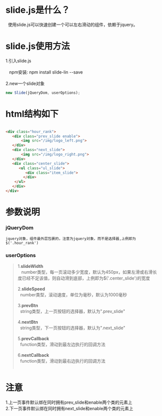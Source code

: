 # slide.js是什么？
&nbsp;&nbsp;使用slide.js可以快速创建一个可以左右滑动的组件，依赖于jquery。

# slide.js使用方法
1.引入slide.js <br><br>
      &nbsp;&nbsp; npm安装: npm install slide-lin --save<br><br>
2.new一个slide对象
```javascript
new Slide(jQueryDom, userOptions);
```
# html结构如下
``` html

<div class="hour_rank">
   <div class="prev_slide enable">
	   <img src="/img/logo_left.png">
   </div>
   <div class="next_slide">
	   <img src="/img/logo_right.png">
   </div>
   <div class="center_slide">
      <ul class="ul_slide">          	
         <div class="item_slide">
        </div>        
    </ul>
   </div>
</div>

```
# 参数说明
### jQueryDom
    jquery对象，组件最外层包裹的，注意为jquery对象，而不是选择器,上例即为$('.hour_rank')
### userOptions

>1.__slideWidth__ <br>
   &nbsp;&nbsp; number类型，每一页滚动多少宽度，默认为450px，如果左滑或右滑长度已经不足该值，则自动滑到底部，上例即为$('.center_slide')的宽度<br><br>
>2.__slideSpeed__<br>
   &nbsp;&nbsp;number类型，滚动速度，单位为毫秒，默认为1000毫秒<br><br>
>3.__prevBtn__<br>
   &nbsp;&nbsp;string类型，上一页按钮的选择器，默认为".prev_slide"<br><br>
>4.__nextBtn__<br>
   &nbsp;&nbsp;string类型，下一页按钮的选择器，默认为".next_slide"<br><br>
>5.__prevCallback__<br>
   &nbsp;&nbsp;function类型，滑动到最左边执行的回调方法<br><br>
>6.__nextCallback__<br>
   &nbsp;&nbsp;function类型，滑动到最右边执行的回调方法<br><br>
# 注意
1.上一页事件默认绑在同时拥有prev_slide和enable两个类的元素上<br>
2.下一页事件默认绑在同时拥有next_slide和enable两个类的元素上



